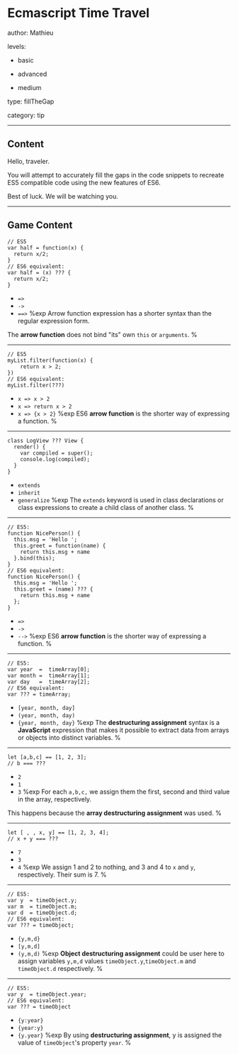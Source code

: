 # Ecmascript Time Travel
author: Mathieu

levels:

  - basic

  - advanced

  - medium

type: fillTheGap

category: tip

---
## Content

Hello, traveler.

You will attempt to accurately fill the gaps in the code snippets to recreate ES5 compatible code using the new features of ES6.

Best of luck. We will be watching you.

---
## Game Content

```
// ES5
var half = function(x) {
  return x/2;
}
// ES6 equivalent:  
var half = (x) ??? {
  return x/2;
}
```
* `=>`
* `->`
* `==>`
%exp
Arrow function expression has a shorter syntax than the regular expression form.

The **arrow function** does not bind "its" own `this` or `arguments`.
%

---

```
// ES5
myList.filter(function(x) {
    return x > 2;
})
// ES6 equivalent:  
myList.filter(???)
```
* `x => x > 2`
* `x => return x > 2`
* `x => {x > 2}`
%exp
ES6 **arrow function** is the shorter way of expressing a function.
%

---
```
class LogView ??? View {
  render() {
    var compiled = super();
    console.log(compiled);
  }
}
```
* `extends`
* `inherit`
* `generalize`
%exp
The `extends` keyword is used in class declarations or class expressions to create a child class of another class.
%

---
```
// ES5:
function NicePerson() {
  this.msg = 'Hello ';
  this.greet = function(name) {
    return this.msg + name
  }.bind(this);
}
// ES6 equivalent:  
function NicePerson() {
  this.msg = 'Hello ';
  this.greet = (name) ??? {
    return this.msg + name
  };
}
```
* `=>`
* `->`
* `-->`
%exp
ES6 **arrow function** is the shorter way of expressing a function.
%

---
```
// ES5:
var year  =  timeArray[0];
var month =  timeArray[1];
var day   =  timeArray[2];
// ES6 equivalent:  
var ??? = timeArray;
```
* `[year, month, day]`
* `(year, month, day)`
* `{year, month, day}`
%exp
The **destructuring assignment** syntax is a **JavaScript** expression that makes it possible to extract data from arrays or objects into distinct variables.
%

---
```
let [a,b,c] == [1, 2, 3];
// b === ???
```
* `2`
* `1`
* `3`
%exp
For each `a,b,c,` we assign them the first, second and third value in the array, respectively.

This happens because the **array destructuring assignment** was used.
%

---
```
let [ , , x, y] == [1, 2, 3, 4];
// x + y === ???
```
* `7`
* `3`
* `4`
%exp
We assign 1 and 2 to nothing, and 3 and 4 to `x` and `y`, respectively. Their sum is 7.
%

---
```
// ES5:
var y  = timeObject.y;
var m  = timeObject.m;
var d  = timeObject.d;
// ES6 equivalent:
var ??? = timeObject;
```
* `{y,m,d}`
* `[y,m,d]`
* `(y,m,d)`
%exp
**Object destructuring assignment** could be user here to assign variables `y,m,d` values `timeObject.y`,`timeObject.m` and `timeObject.d` respectively.
%

---
```
// ES5:
var y  = timeObject.year;
// ES6 equivalent:
var ??? = timeObject
```
* `{y:year} `
* `{year:y} `
* `{y.year}`
%exp
By using **destructuring assignment**, y is assigned the value of `timeObject`'s property `year`.
%

